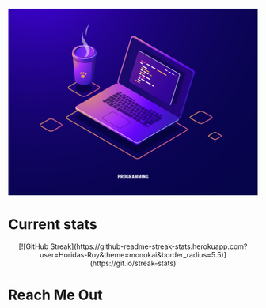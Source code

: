 

![The San Juan Mountains are beautiful!](https://github.com/Horidas-Roy/Horidas-Roy/blob/main/971.jpg "San Juan Mountains")
# Current stats

<p align="center">
  [![GitHub Streak](https://github-readme-streak-stats.herokuapp.com?user=Horidas-Roy&theme=monokai&border_radius=5.5)](https://git.io/streak-stats)
</p>

# Reach Me Out


